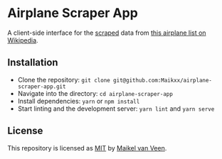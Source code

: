 # Airplane Scraper App

A client-side interface for the [scraped](https://github.com/Maikxx/airplane-scraper) data from [this airplane list on Wikipedia](https://en.wikipedia.org/wiki/List_of_civil_aircraft).

## Installation

* Clone the repository: `git clone git@github.com:Maikxx/airplane-scraper-app.git`
* Navigate into the directory: `cd airplane-scraper-app`
* Install dependencies: `yarn` or `npm install`
* Start linting and the development server: `yarn lint` and `yarn serve`

## License

This repository is licensed as [MIT](LICENSE) by [Maikel van Veen](https://github.com/maikxx).